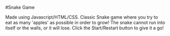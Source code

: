 #Snake Game

Made using Javascript/HTML/CSS.  Classic Snake game where you try to eat as many 'apples' as possible in order to grow!  The snake cannot run into itself or the walls, or it will lose. Click the Start/Restart button to give it a go!